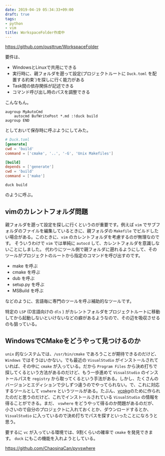```yaml
---
date: 2019-04-19 05:34:33+09:00
draft: true
tags:
- python
- vim
title: WorkspaceFolder作成中
---
```


https://github.com/ousttrue/WorkspaceFolder

要件は、

* WindowsとLinuxで共用にできる
* 実行時に、親フォルダを遡って設定(プロジェクトルートに `Duck.toml` を配置する約束`)を探しに行く能力がある
* Task間の依存関係が記述できる 
* コマンド呼び出し時のパスを調整できる

こんなもん。

```vim
augroup MyAutoCmd
    autocmd BufWritePost *.md :!duck build
augroup END
```

としておいて保存時に呼ぶようにしてみた。

```toml
# Duck.toml
[generate]
cwd = 'build'
command = ['cmake', '..', '-G', 'Unix Makefiles']

[build]
depends = ['generate']
cwd = 'build'
command = ['make']
```

`duck build`

のように呼ぶ。

## vimのカレントフォルダ問題

親フォルダを遡って設定を探しに行くというのが重要です。例えば `vim` でサブフォルダのファイルを編集しているときに、親フォルダの `Makefile` でビルドしたい場合がある。このときに、`vim` のカレントフォルダを考慮するのが無理なのです。
そういうわけで `vim` では単純に `autocd` して、カレントフォルダを意識しないことにしました。
代わりにツール側で親フォルダに遡れるようにして、そのツールがプロジェクトのルートから指定のコマンドを呼び出すのです。

* make を呼ぶ
* cmake を呼ぶ
* dub を呼ぶ
* setup.py を呼ぶ
* MSBuild を呼ぶ

などのように、言語毎に専門のツールを呼ぶ補助的なツールです。

特定の `LSP` (D言語向けの `dls` ) がカレントフォルダをプロジェクトルートに移動してから起動しないといけないなどの癖があるようなので、その辺を吸収させるのも狙っている。

## WindowsでCMakeをどうやって見つけるのか

`unix` 的なシステムでは、`/usr/bin/cmake` であろうことが期待できるのだけど、
`Windows` ではそうはいかない。でも最近の `VisualStudio` がインストールされていれば、その中に `cmake` が入っている。だから `Program Files` から決め打ちで探してくるという方法があるのだけど、もう一歩進めて `VisualStudio` のインストールパスを `registry` から取ってくるという手法がある。しかし、たくさんのバージョンとエディションで少しずつ違うのでやってられない。で、これに対応するツールとして `vswhere` というツールがある。たぶん、[vcpkg](https://github.com/Microsoft/vcpkg)のために作られたのだと思うのだけど、これでインストールされている `VisualStudio` の情報を得ることができる。まだ、 `vswhere` をどうやって得るのか問題があるのだが、小さいので自分のプロジェクトに入れておくとか、ダウンロードするとか、 `VisualStudio` に入っているので決め打ちでパスを探すといったことになろうと思う。

要するに `vc` が入っている環境では、9割くらいの確率で `cmake` を発見できます。
`duck` にもこの機能を入れようとしている。

https://github.com/ChaosinaCan/pyvswhere

